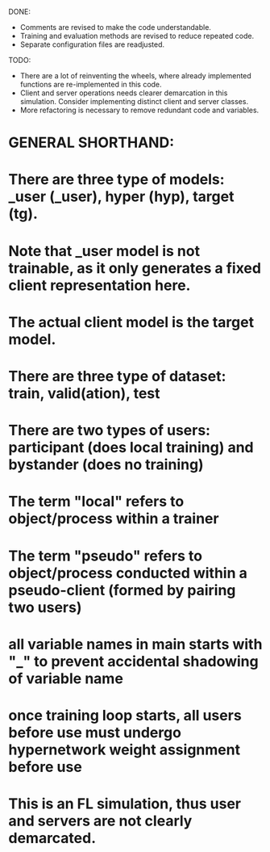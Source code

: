 DONE:
- Comments are revised to make the code understandable.
- Training and evaluation methods are revised to reduce repeated code.
- Separate configuration files are readjusted.

TODO:
- There are a lot of reinventing the wheels, where already implemented 
  functions are re-implemented in this code.
- Client and server operations needs clearer demarcation in this simulation.
  Consider implementing distinct client and server classes.
- More refactoring is necessary to remove redundant code and variables.
 

# GENERAL SHORTHAND:
# There are three type of models: _user (_user), hyper (hyp), target (tg).
# Note that _user model is not trainable, as it only generates a fixed client representation here.
# The actual client model is the target model.
# There are three type of dataset: train, valid(ation), test
# There are two types of users: participant (does local training) and bystander (does no training)
# The term "local" refers to object/process within a trainer
# The term "pseudo" refers to object/process conducted within a pseudo-client (formed by pairing two users)
# all variable names in main starts with "_" to prevent accidental shadowing of variable name
# once training loop starts, all users before use must undergo hypernetwork weight assignment before use
# This is an FL simulation, thus user and servers are not clearly demarcated.